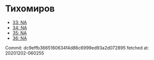 # Тихомиров
- [33: NA](33.md)
- [34: NA](34.md)
- [35: NA](35.md)
- [36: NA](36.md)

Commit: dc9effb3665160634f4d86c6999ed93a2d072895
 fetched at: 20201202-060255
